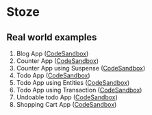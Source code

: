 # Stoze

## Real world examples

1. Blog App ([CodeSandbox](https://codesandbox.io/s/stoze-blog-app-qfi25))
1. Counter App ([CodeSandbox](https://codesandbox.io/s/stoze-counter-app-z2tbx))
1. Counter App using Suspense ([CodeSandbox](https://codesandbox.io/s/stoze-counter-app-with-suspense-8wumq?file=/src/App.js))
1. Todo App ([CodeSandbox](https://codesandbox.io/s/stoze-todo-app-6pd9p?file=/src/store/index.js))
1. Todo App using Entities ([CodeSandbox](https://codesandbox.io/s/stoze-todo-app-using-entities-1i9t8?file=/src/store/index.js))
1. Todo App using Transaction ([CodeSandbox](https://codesandbox.io/s/stoze-todo-app-using-transaction-7rog8?file=/src/App.js))
1. Undoable todo App ([CodeSandbox](https://codesandbox.io/s/stoze-todo-app-undoable-hotbr?file=/src/store/index.js))
1. Shopping Cart App ([CodeSandbox](https://codesandbox.io/s/stoze-shopping-cart-app-sh9b8))

